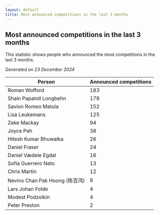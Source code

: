 ```yaml
---
layout: default
title: Most announced competitions in the last 3 months
---
```

## Most announced competitions in the last 3 months
This statistic shows people who announced the most competitions in the last 3 months.

*Generated on 23 December 2024*

| Person | Announced competitions |
| --- | --- |
| Roman Wofford | 183 |
| Shain Papalotl Longbehn | 178 |
| Savion Romeo Matula | 152 |
| Lisa Leukemans | 125 |
| Zeke Mackay | 94 |
| Joyce Peh | 38 |
| Hitesh Kumar Bhuwalka | 26 |
| Daniel Fraser | 24 |
| Daniel Vædele Egdal | 16 |
| Sofía Guerrero Neto | 13 |
| Chris Martin | 12 |
| Nevins Chan Pak Hoong (陈百鸿) | 6 |
| Lars Johan Folde | 4 |
| Modest Podzolkin | 4 |
| Peter Preston | 2 |
